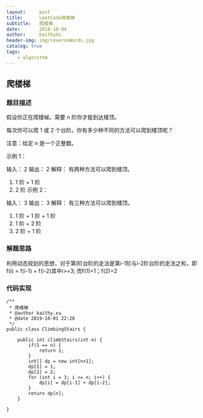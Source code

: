 ```yaml
---
layout:     post
title:      LeetCode爬楼梯
subtitle:   爬楼梯
date:       2018-10-04
author:     KaithyXu
header-img: img/reverseWords.jpg
catalog: true
tags:
    - algorithm
---
```

## 爬楼梯


### 题目描述

假设你正在爬楼梯。需要 n 阶你才能到达楼顶。

每次你可以爬 1 或 2 个台阶。你有多少种不同的方法可以爬到楼顶呢？

注意：给定 n 是一个正整数。

示例 1：

输入： 2
输出： 2
解释： 有两种方法可以爬到楼顶。
1.  1 阶 + 1 阶
2.  2 阶
示例 2：

输入： 3
输出： 3
解释： 有三种方法可以爬到楼顶。
1.  1 阶 + 1 阶 + 1 阶
2.  1 阶 + 2 阶
3.  2 阶 + 1 阶


### 解题思路

 利用动态规划的思想，对于第i阶台阶的走法是第i-1阶与i-2阶台阶的走法之和，即
 f(i) = f(i-1) + f(i-2)其中i>=3;
 而f(1)=1；f(2)=2

### 代码实现

```
/**
 * 爬楼梯
 * @author kaithy.xu
 * @date 2019-10-01 22:28
 */
public class ClimbingStairs {

    public int climbStairs(int n) {
        if(1 == n) {
            return 1;
        }
        int[] dp = new int[n+1];
        dp[1] = 1;
        dp[2] = 2;
        for (int i = 3; i <= n; i++) {
            dp[i] = dp[i-1] + dp[i-2];
        }
        return dp[n];
    }

}

```

